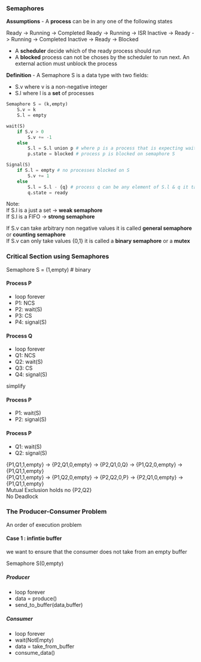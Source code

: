 ### Semaphores
**Assumptions** - A **process** can be in any one of the following states

Ready -> Running -> Completed
Ready -> Running -> ISR
Inactive -> Ready -> Running -> Completed
Inactive -> Ready -> Blocked

* A **scheduler** decide which of the ready process should run
* A **blocked** process can not be choses by the scheduler to run next. An external action must unblock the process

**Definition** - A Semaphore S is a data type with two fields:  
* S.v where v is a non-negative integer
* S.l where l is a **set** of processes  

``` python
Semaphore S = (k,empty)
    S.v = k 
    S.l = empty

wait(S)
    if S.v > 0
        S.v += -1
    else
        S.l = S.l union p # where p is a process that is expecting wait(s)
        p.state = blocked # process p is blocked on semaphore S 

Signal(S)
    if S.l = empty # no processes blocked on S
        S.v += 1
    else
        S.l = S.l - {q} # process q can be any element of S.l & q it taken out block list & can now be ran
        q.state = ready
```

Note:  
If S.l is a just a set -> **weak semaphore**  
If S.l is a FIFO -> **strong semaphore**  

If S.v can take arbitrary non negative values it is called **general semaphore** or **counting semaphore**  
If S.v can only take values {0,1} it is called a **binary semaphore** or a **mutex**

### **Critical Section using Semaphores**
Semaphore S = (1,empty) # binary

#### Process P
* loop forever
* P1: NCS
* P2: wait(S)
* P3: CS
* P4: signal(S)
  
#### Process Q
* loop forever
* Q1: NCS
* Q2: wait(S)
* Q3: CS
* Q4: signal(S)

simplify

#### Process P
* P1: wait(S)
* P2: signal(S)
  
#### Process P
* Q1: wait(S)
* Q2: signal(S)

{P1,Q1,1,empty} -> {P2,Q1,0,empty} -> {P2,Q1,0,Q} -> {P1,Q2,0,empty} -> {P1,Q1,1,empty}   
{P1,Q1,1,empty} -> {P1,Q2,0,empty} -> {P2,Q2,0,P} -> {P2,Q1,0,empty} -> {P1,Q1,1,empty}  
Mutual Exclusion holds no {P2,Q2}  
No Deadlock  

### **The Producer-Consumer Problem**
An order of execution problem

#### Case 1 : infintie buffer
we want to ensure that the consumer does not take from an empty buffer  

Semaphore S(0,empty)

##### Producer
* loop forever
* data = produce()
* send_to_buffer(data,buffer)


##### Consumer
* loop forever
* wait(NotEmpty)
* data = take_from_buffer
* consume_data()
